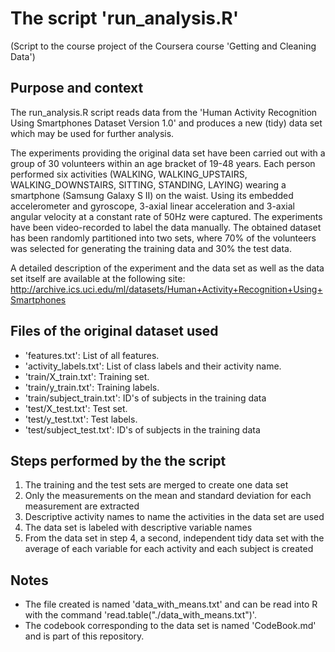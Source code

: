 # The script 'run_analysis.R'
(Script to the course project of the Coursera course 'Getting and Cleaning Data') 

## Purpose and context
The run_analysis.R script reads data from the 'Human Activity Recognition Using Smartphones Dataset Version 1.0' and produces a new (tidy) data set which may be used for further analysis.

The experiments providing the original data set have been carried out with a group of 30 volunteers within an age bracket of 19-48 years. Each person performed six activities (WALKING, WALKING_UPSTAIRS, WALKING_DOWNSTAIRS, SITTING, STANDING, LAYING) wearing a smartphone (Samsung Galaxy S II) on the waist. Using its embedded accelerometer and gyroscope, 3-axial linear acceleration and 3-axial angular velocity at a constant rate of 50Hz were captured. The experiments have been video-recorded to label the data manually. The obtained dataset has been randomly partitioned into two sets, where 70% of the volunteers was selected for generating the training data and 30% the test data. 

A detailed description of the experiment and the data set as well as the data set itself are available at the following site: 
http://archive.ics.uci.edu/ml/datasets/Human+Activity+Recognition+Using+Smartphones

## Files of the original dataset used
- 'features.txt': List of all features.
- 'activity_labels.txt': List of class labels and their activity name.
- 'train/X_train.txt': Training set.
- 'train/y_train.txt': Training labels.
- 'train/subject_train.txt': ID's of subjects in the training data
- 'test/X_test.txt': Test set.
- 'test/y_test.txt': Test labels.
- 'test/subject_test.txt': ID's of subjects in the training data

## Steps performed by the the script 
1. The training and the test sets are merged to create one data set
2. Only the measurements on the mean and standard deviation for each measurement are extracted 
3. Descriptive activity names to name the activities in the data set are used
4. The data set is labeled with descriptive variable names 
5. From the data set in step 4, a second, independent tidy data set with the average of each variable for each activity and each subject is created

## Notes 
- The file created is named 'data_with_means.txt' and can be read into R with the command 'read.table("./data_with_means.txt")'.
- The codebook corresponding to the data set is named 'CodeBook.md' and is part of this repository.
